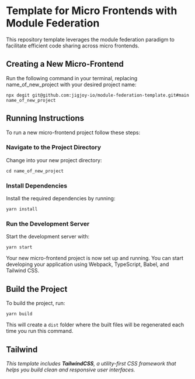 # Template for Micro Frontends with Module Federation

This repository template leverages the module federation paradigm to facilitate efficient code sharing across micro frontends. 

## Creating a New Micro-Frontend

Run the following command in your terminal, replacing name_of_new_project with your desired project name:

`npx degit git@github.com:jigjoy-io/module-federation-template.git#main name_of_new_project`

## Running Instructions 

To run a new micro-frontend project follow these steps:

### Navigate to the Project Directory

Change into your new project directory:

`cd name_of_new_project`

### Install Dependencies

Install the required dependencies by running:

`yarn install`

### Run the Development Server

Start the development server with:

`yarn start`

Your new micro-frontend project is now set up and running. You can start developing your application using Webpack, TypeScript, Babel, and Tailwind CSS.

## Build the Project

To build the project, run:

`yarn build`

This will create a `dist` folder where the built files will be regenerated each time you run this command.

## Tailwind

*This template includes **TailwindCSS**, a utility-first CSS framework that helps you build clean and responsive user interfaces.*
